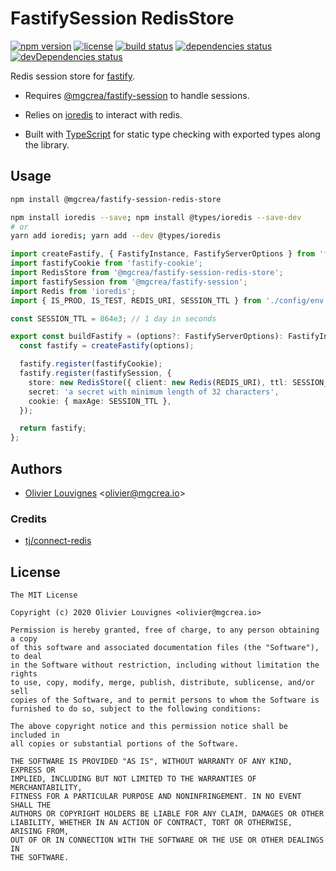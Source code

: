 # FastifySession RedisStore

[![npm version](https://img.shields.io/npm/v/@mgcrea/fastify-session-redis-store)](https://github.com/mgcrea/fastify-session-redis-store/releases)
[![license](https://img.shields.io/npm/l/@mgcrea/fastify-session-redis-store)](https://tldrlegal.com/license/mit-license)
[![build status](https://img.shields.io/github/workflow/status/mgcrea/fastify-session-redis-store/ci)](https://github.com/mgcrea/fastify-session-redis-store/actions)
[![dependencies status](https://img.shields.io/david/mgcrea/fastify-session-redis-store)](https://david-dm.org/mgcrea/fastify-session-redis-store)
[![devDependencies status](https://img.shields.io/david/dev/mgcrea/fastify-session-redis-store)](https://david-dm.org/mgcrea/fastify-session-redis-store?type=dev)

Redis session store for [fastify](https://github.com/fastify/fastify).

- Requires [@mgcrea/fastify-session](https://github.com/mgcrea/fastify-session) to handle sessions.

- Relies on [ioredis](https://github.com/luin/ioredis) to interact with redis.

- Built with [TypeScript](https://www.typescriptlang.org/) for static type checking with exported types along the
  library.

## Usage

```bash
npm install @mgcrea/fastify-session-redis-store
```

```bash
npm install ioredis --save; npm install @types/ioredis --save-dev
# or
yarn add ioredis; yarn add --dev @types/ioredis
```

```ts
import createFastify, { FastifyInstance, FastifyServerOptions } from 'fastify';
import fastifyCookie from 'fastify-cookie';
import RedisStore from '@mgcrea/fastify-session-redis-store';
import fastifySession from '@mgcrea/fastify-session';
import Redis from 'ioredis';
import { IS_PROD, IS_TEST, REDIS_URI, SESSION_TTL } from './config/env';

const SESSION_TTL = 864e3; // 1 day in seconds

export const buildFastify = (options?: FastifyServerOptions): FastifyInstance => {
  const fastify = createFastify(options);

  fastify.register(fastifyCookie);
  fastify.register(fastifySession, {
    store: new RedisStore({ client: new Redis(REDIS_URI), ttl: SESSION_TTL }),
    secret: 'a secret with minimum length of 32 characters',
    cookie: { maxAge: SESSION_TTL },
  });

  return fastify;
};
```

## Authors

- [Olivier Louvignes](https://github.com/mgcrea) <<olivier@mgcrea.io>>

### Credits

- [tj/connect-redis](https://github.com/tj/connect-redis)

## License

```
The MIT License

Copyright (c) 2020 Olivier Louvignes <olivier@mgcrea.io>

Permission is hereby granted, free of charge, to any person obtaining a copy
of this software and associated documentation files (the "Software"), to deal
in the Software without restriction, including without limitation the rights
to use, copy, modify, merge, publish, distribute, sublicense, and/or sell
copies of the Software, and to permit persons to whom the Software is
furnished to do so, subject to the following conditions:

The above copyright notice and this permission notice shall be included in
all copies or substantial portions of the Software.

THE SOFTWARE IS PROVIDED "AS IS", WITHOUT WARRANTY OF ANY KIND, EXPRESS OR
IMPLIED, INCLUDING BUT NOT LIMITED TO THE WARRANTIES OF MERCHANTABILITY,
FITNESS FOR A PARTICULAR PURPOSE AND NONINFRINGEMENT. IN NO EVENT SHALL THE
AUTHORS OR COPYRIGHT HOLDERS BE LIABLE FOR ANY CLAIM, DAMAGES OR OTHER
LIABILITY, WHETHER IN AN ACTION OF CONTRACT, TORT OR OTHERWISE, ARISING FROM,
OUT OF OR IN CONNECTION WITH THE SOFTWARE OR THE USE OR OTHER DEALINGS IN
THE SOFTWARE.
```

